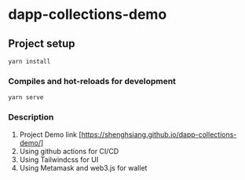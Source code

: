 # dapp-collections-demo

## Project setup
```
yarn install
```

### Compiles and hot-reloads for development
```
yarn serve
```

### Description
1. Project Demo link [https://shenghsiang.github.io/dapp-collections-demo/]
2. Using github actions for CI/CD
3. Using Tailwindcss for UI
4. Using Metamask and web3.js for wallet
